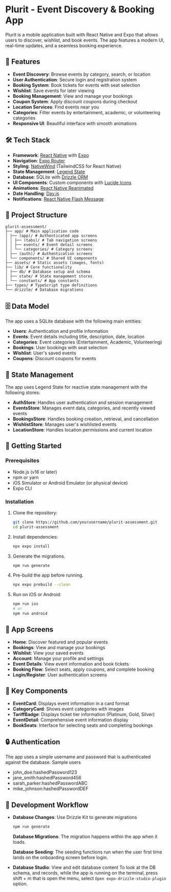 # Plurit - Event Discovery & Booking App

Plurit is a mobile application built with React Native and Expo that allows users to discover, wishlist, and book events. The app features a modern UI, real-time updates, and a seamless booking experience.

## 📱 Features

- **Event Discovery**: Browse events by category, search, or location
- **User Authentication**: Secure login and registration system
- **Booking System**: Book tickets for events with seat selection
- **Wishlist**: Save events for later viewing
- **Booking Management**: View and manage your bookings
- **Coupon System**: Apply discount coupons during checkout
- **Location Services**: Find events near you
- **Categories**: Filter events by entertainment, academic, or volunteering categories
- **Responsive UI**: Beautiful interface with smooth animations

## 🛠️ Tech Stack

- **Framework**: [React Native](https://reactnative.dev/) with [Expo](https://expo.dev/)
- **Navigation**: [Expo Router](https://docs.expo.dev/router/introduction/)
- **Styling**: [NativeWind](https://www.nativewind.dev/) (TailwindCSS for React Native)
- **State Management**: [Legend State](https://legendapp.com/open-source/state/)
- **Database**: SQLite with [Drizzle ORM](https://orm.drizzle.team/)
- **UI Components**: Custom components with [Lucide Icons](https://lucide.dev/)
- **Animations**: [React Native Reanimated](https://docs.swmansion.com/react-native-reanimated/)
- **Date Handling**: [Day.js](https://day.js.org/)
- **Notifications**: [React Native Flash Message](https://github.com/lucasferreira/react-native-flash-message)

## 📁 Project Structure

```
plurit-assessment/
├── app/ # Main application code
│ ├── (app)/ # Authenticated app screens
│ │ ├── (tabs)/ # Tab navigation screens
│ │ ├── events/ # Event detail screens
│ │ └── categories/ # Category screens
│ ├── (auth)/ # Authentication screens
│ └── components/ # Shared UI components
├── assets/ # Static assets (images, fonts)
├── lib/ # Core functionality
│ ├── db/ # Database setup and schema
│ ├── state/ # State management stores
│ └── constants/ # App constants
├── types/ # TypeScript type definitions
└── drizzle/ # Database migrations
```

## 🗄️ Data Model

The app uses a SQLite database with the following main entities:

- **Users**: Authentication and profile information
- **Events**: Event details including title, description, date, location
- **Categories**: Event categories (Entertainment, Academic, Volunteering)
- **Bookings**: User bookings with seat selection
- **Wishlist**: User's saved events
- **Coupons**: Discount coupons for events

## 🔄 State Management

The app uses Legend State for reactive state management with the following stores:

- **AuthStore**: Handles user authentication and session management
- **EventsStore**: Manages event data, categories, and recently viewed events
- **BookingsStore**: Handles booking creation, retrieval, and cancellation
- **WishlistStore**: Manages user's wishlisted events
- **LocationStore**: Handles location permissions and current location

## 🚀 Getting Started

### Prerequisites

- Node.js (v16 or later)
- npm or yarn
- iOS Simulator or Android Emulator (or physical device)
- Expo CLI

### Installation

1. Clone the repository:

   ```bash
   git clone https://github.com/yourusername/plurit-assessment.git
   cd plurit-assessment
   ```

2. Install dependencies:

   ```bash
   npx expo install
   ```

3. Generate the migrations.

   ```bash
   npm run generate
   ```

4. Pre-build the app before running.

   ```bash
   npx expo prebuild --clean
   ```

5. Run on iOS or Android:

   ```bash
   npm run ios
   # or
   npm run android
   ```

## 📱 App Screens

- **Home**: Discover featured and popular events
- **Bookings**: View and manage your bookings
- **Wishlist**: View your saved events
- **Account**: Manage your profile and settings
- **Event Details**: View event information and book tickets
- **Booking Flow**: Select seats, apply coupons, and complete booking
- **Login/Register**: User authentication screens

## 🧩 Key Components

- **EventCard**: Displays event information in a card format
- **CategoryCard**: Shows event categories with images
- **TariffBadge**: Displays ticket tier information (Platinum, Gold, Silver)
- **EventDetail**: Comprehensive event information display
- **BookSeats**: Interface for selecting seats and completing bookings

## 🔒 Authentication

The app uses a simple username and password that is authenticated against the database.
Sample users

- john_doe:hashedPassword123
- jane_smith:hashedPassword456
- sarah_parker:hashedPasswordABC
- mike_johnson:hashedPasswordDEF

## 🔄 Development Workflow

- **Database Changes**: Use Drizzle Kit to generate migrations

  ```bash
  npm run generate
  ```

  **Database Migrations**: The migration happens within the app when it loads.

  **Database Seeding**: The seeding functions run when the user first time lands on the onboarding screen before login.

- **Database Studio**: View and edit database content
  To look at the DB schema, and records, while the app is running on the terminal, press shift + m that is open the menu, select `Open expo-drizzle-studio-plugin` option.
